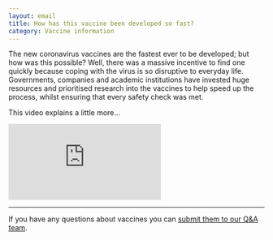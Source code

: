 ```yaml
---
layout: email
title: How has this vaccine been developed so fast?
category: Vaccine information
---
```


The new coronavirus vaccines are the fastest ever to be developed; but how was this possible? Well, there was a massive incentive to find one quickly because coping with the virus is so disruptive to everyday life. Governments, companies and academic institutions have invested huge resources and prioritised research into the vaccines to help speed up the process, whilst ensuring that every safety check was met.

This video explains a little more...

<div class="video-container">
    <iframe src="https://www.youtube.com/embed/ddDiyIKUP0M" frameborder="0" allow="accelerometer; autoplay; clipboard-write; encrypted-media; gyroscope; picture-in-picture" allowfullscreen></iframe>
</div>

---

If you have any questions about vaccines you can <a href="https://forms.office.com/Pages/ResponsePage.aspx?id=R77BsNirjESm4LHvZaFurntRgw1ebJ1AvEmHEUh3WBZUQlg4QjBMVkYxS0NNOEpOMVdIUEM4MzhJNC4u">submit them to our Q&A team</a>.
